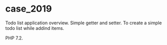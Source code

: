 # case_2019

Todo list application overview. Simple getter and setter. To create a simple todo list while addind items. 

PHP 7.2.
